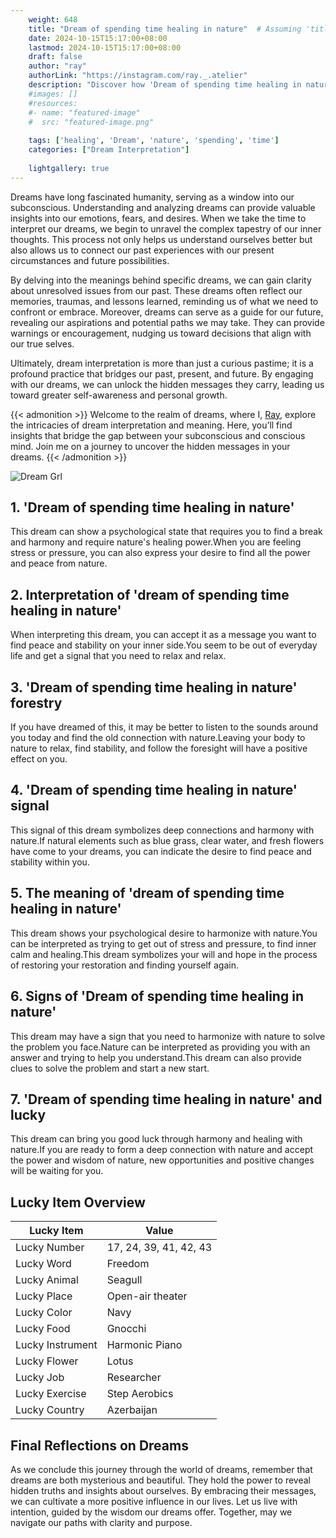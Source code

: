 ```yaml
---
    weight: 648
    title: "Dream of spending time healing in nature"  # Assuming 'title' column exists
    date: 2024-10-15T15:17:00+08:00
    lastmod: 2024-10-15T15:17:00+08:00
    draft: false
    author: "ray"
    authorLink: "https://instagram.com/ray._.atelier"
    description: "Discover how 'Dream of spending time healing in nature' can interpret your future and uncover its significant meanings in your life."
    #images: []
    #resources:
    #- name: "featured-image"
    #  src: "featured-image.png"
    
    tags: ['healing', 'Dream', 'nature', 'spending', 'time']
    categories: ["Dream Interpretation"]
    
    lightgallery: true
---
```

    
Dreams have long fascinated humanity, serving as a window into our subconscious. Understanding and analyzing dreams can provide valuable insights into our emotions, fears, and desires. When we take the time to interpret our dreams, we begin to unravel the complex tapestry of our inner thoughts. This process not only helps us understand ourselves better but also allows us to connect our past experiences with our present circumstances and future possibilities.

By delving into the meanings behind specific dreams, we can gain clarity about unresolved issues from our past. These dreams often reflect our memories, traumas, and lessons learned, reminding us of what we need to confront or embrace. Moreover, dreams can serve as a guide for our future, revealing our aspirations and potential paths we may take. They can provide warnings or encouragement, nudging us toward decisions that align with our true selves.

Ultimately, dream interpretation is more than just a curious pastime; it is a profound practice that bridges our past, present, and future. By engaging with our dreams, we can unlock the hidden messages they carry, leading us toward greater self-awareness and personal growth.

{{< admonition >}}
Welcome to the realm of dreams, where I, [Ray](https://instagram.com/ray._.atelier), explore the intricacies of dream interpretation and meaning. Here, you’ll find insights that bridge the gap between your subconscious and conscious mind. Join me on a journey to uncover the hidden messages in your dreams.
{{< /admonition >}}

![Dream Grl](https://cdn.pixabay.com/photo/2017/11/02/03/35/gothic-2910057_1280.jpg "Dream Grl")

## 1. 'Dream of spending time healing in nature'
This dream can show a psychological state that requires you to find a break and harmony and require nature's healing power.When you are feeling stress or pressure, you can also express your desire to find all the power and peace from nature.

## 2. Interpretation of 'dream of spending time healing in nature'
When interpreting this dream, you can accept it as a message you want to find peace and stability on your inner side.You seem to be out of everyday life and get a signal that you need to relax and relax.

## 3. 'Dream of spending time healing in nature' forestry
If you have dreamed of this, it may be better to listen to the sounds around you today and find the old connection with nature.Leaving your body to nature to relax, find stability, and follow the foresight will have a positive effect on you.

## 4. 'Dream of spending time healing in nature' signal
This signal of this dream symbolizes deep connections and harmony with nature.If natural elements such as blue grass, clear water, and fresh flowers have come to your dreams, you can indicate the desire to find peace and stability within you.

## 5. The meaning of 'dream of spending time healing in nature'
This dream shows your psychological desire to harmonize with nature.You can be interpreted as trying to get out of stress and pressure, to find inner calm and healing.This dream symbolizes your will and hope in the process of restoring your restoration and finding yourself again.

## 6. Signs of 'Dream of spending time healing in nature'
This dream may have a sign that you need to harmonize with nature to solve the problem you face.Nature can be interpreted as providing you with an answer and trying to help you understand.This dream can also provide clues to solve the problem and start a new start.

## 7. 'Dream of spending time healing in nature' and lucky
This dream can bring you good luck through harmony and healing with nature.If you are ready to form a deep connection with nature and accept the power and wisdom of nature, new opportunities and positive changes will be waiting for you.

## Lucky Item Overview
| Lucky Item          | Value              |
|---------------|--------------------|
| Lucky Number        | 17, 24, 39, 41, 42, 43  |
| Lucky Word          | Freedom |
| Lucky Animal        | Seagull |
| Lucky Place         | Open-air theater     |
| Lucky Color         | Navy     |
| Lucky Food          | Gnocchi      |
| Lucky Instrument    | Harmonic Piano |
| Lucky Flower        | Lotus    |
| Lucky Job           | Researcher       |
| Lucky Exercise      | Step Aerobics  |
| Lucky Country       | Azerbaijan    |


##  Final Reflections on Dreams

As we conclude this journey through the world of dreams, remember that dreams are both mysterious and beautiful. They hold the power to reveal hidden truths and insights about ourselves. By embracing their messages, we can cultivate a more positive influence in our lives. Let us live with intention, guided by the wisdom our dreams offer. Together, may we navigate our paths with clarity and purpose.
